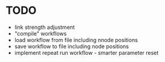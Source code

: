 # TODO

- link strength adjustment
- "compile" workflows
- load workflow from file including nnode positions
- save workflow to file including node positions
- implement repeat run workflow - smarter parameter reset
